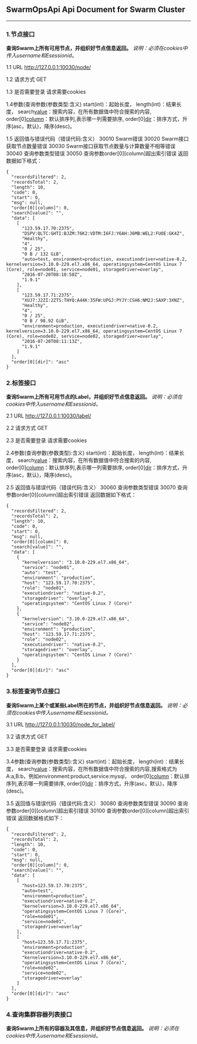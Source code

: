 ## **SwarmOpsApi Api Document for Swarm Cluster**

----------



### 1.节点接口

**查询Swarm上所有可用节点，并组织好节点信息返回。**
*说明：必须在cookies中传入username和Esessionid。*

1.1 URL
http://127.0.0.1:10030/node/

1.2 请求方式
GET

1.3 是否需要登录
请求需要cookies

1.4参数(查询参数(参数类型:含义)
start(int)：起始长度，
length(int)：结果长度，
search[value](str)：搜索内容，在所有数据值中符合搜索的内容,
order[0][column](int)：默认排序列,表示哪一列需要排序,
order[0][dir](str)：排序方式，升序(asc，默认)，降序(desc)。

1.5 返回值与错误代码（错误代码:含义）
30010	Swarm错误
30020	Swarm接口获取节点数量错误
30030	Swarm接口获取节点数量与计算数量不相等错误
30040	查询参数类型错误
30050	查询参数order[0][column]超出索引错误
返回数据如下格式：
```
{
  "recordsFiltered": 2,
  "recordsTotal": 2,
  "length": 10,
  "code": 0,
  "start": 0,
  "msg": null,
  "order[0][column]": 0,
  "search[value]": "",
  "data": [
    [
      "123.59.17.70:2375",
      "DSPV:QLTC:GHTI:BJZM:76K2:VDTM:I6FJ:Y6AH:J6MB:WEL2:FUOE:GK4Z",
      "Healthy",
      "4",
      "0 / 25",
      "0 B / 132 GiB",
      "auto=test, environment=production, executiondriver=native-0.2, kernelversion=3.10.0-229.el7.x86_64, operatingsystem=CentOS Linux 7 (Core), role=node01, service=node01, storagedriver=overlay",
      "2016-07-20T08:10:50Z",
      "1.9.1"
    ],
    [
      "123.59.17.71:2375",
      "XUJ7:J2ZI:2ZTS:THYQ:A44K:35FW:UPGJ:PYJY:CSH6:NM2J:SAXP:3XNZ",
      "Healthy",
      "4",
      "0 / 25",
      "0 B / 98.92 GiB",
      "environment=production, executiondriver=native-0.2, kernelversion=3.10.0-229.el7.x86_64, operatingsystem=CentOS Linux 7 (Core), role=node02, service=node02, storagedriver=overlay",
      "2016-07-20T08:11:13Z",
      "1.9.1"
    ]
  ],
  "order[0][dir]": "asc"
}
```



### 2.标签接口

**查询Swarm上所有可用节点的Label，并组织好节点信息返回。**
*说明：必须在cookies中传入username和Esessionid。*

2.1 URL
http://127.0.0.1:10030/label/

2.2 请求方式
GET

2.3 是否需要登录
请求需要cookies

2.4参数(查询参数(参数类型):含义)
start(int)：起始长度，
length(int)：结果长度，
search[value](str)：搜索内容，在所有数据值中符合搜索的内容,
order[0][column](int)：默认排序列,表示哪一列需要排序,
order[0][dir](str)：排序方式，升序(asc，默认)，降序(desc)。

2.5 返回值与错误代码（错误代码:含义）
30060	查询参数类型错误
30070	查询参数order[0][column]超出索引错误
返回数据如下格式：
```
{
  "recordsFiltered": 2,
  "recordsTotal": 2,
  "length": 10,
  "code": 0,
  "start": 0,
  "msg": null,
  "order[0][column]": 0,
  "search[value]": "",
  "data": [
    {
      "kernelversion": "3.10.0-229.el7.x86_64",
      "service": "node01",
      "auto": "test",
      "environment": "production",
      "host": "123.59.17.70:2375",
      "role": "node01",
      "executiondriver": "native-0.2",
      "storagedriver": "overlay",
      "operatingsystem": "CentOS Linux 7 (Core)"
    },
    {
      "kernelversion": "3.10.0-229.el7.x86_64",
      "service": "node02",
      "environment": "production",
      "host": "123.59.17.71:2375",
      "role": "node02",
      "executiondriver": "native-0.2",
      "storagedriver": "overlay",
      "operatingsystem": "CentOS Linux 7 (Core)"
    }
  ],
  "order[0][dir]": "asc"
}
```


### 3.标签查询节点接口

**查询Swarm上某个或某些Label所在的节点，并组织好节点信息返回。**
*说明：必须在cookies中传入username和Esessionid。*

3.1 URL
http://127.0.0.1:10030/node_for_label/

3.2 请求方式
GET

3.3 是否需要登录
请求需要cookies

3.4参数(查询参数(参数类型):含义)
start(int)：起始长度，
length(int)：结果长度，
search[value](str)：搜索内容，在所有数据值中符合搜索的内容,搜索格式为A:a,B:b，例如environment:product,service:mysql，
order[0][column](int)：默认排序列,表示哪一列需要排序,
order[0][dir](str)：排序方式，升序(asc，默认)，降序(desc)。

3.5 返回值与错误代码（错误代码:含义）
30080	查询参数类型错误
30090	查询参数order[0][column]超出索引错误
30100	查询参数order[0][column]超出索引错误
返回数据格式如下：
```
{
  "recordsFiltered": 2,
  "recordsTotal": 2,
  "length": 10,
  "code": 0,
  "start": 0,
  "msg": null,
  "order[0][column]": 0,
  "search[value]": "",
  "data": [
    [
      "host=123.59.17.70:2375",
      "auto=test",
      "environment=production",
      "executiondriver=native-0.2",
      "kernelversion=3.10.0-229.el7.x86_64",
      "operatingsystem=CentOS Linux 7 (Core)",
      "role=node01",
      "service=node01",
      "storagedriver=overlay"
    ],
    [
      "host=123.59.17.71:2375",
      "environment=production",
      "executiondriver=native-0.2",
      "kernelversion=3.10.0-229.el7.x86_64",
      "operatingsystem=CentOS Linux 7 (Core)",
      "role=node02",
      "service=node02",
      "storagedriver=overlay"
    ]
  ],
  "order[0][dir]": "asc"
}
```


### 4.查询集群容器列表接口

**查询Swarm上所有的容器及其信息，并组织好节点信息返回。**
*说明：必须在cookies中传入username和Esessionid。*
